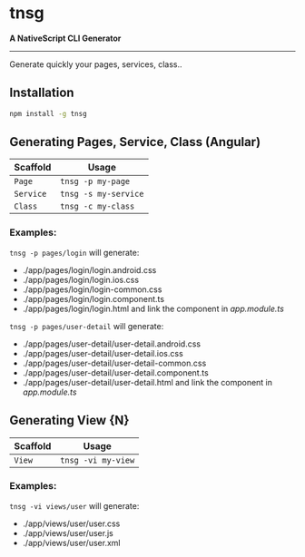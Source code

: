 # tnsg
**A NativeScript CLI Generator**

----------

Generate quickly your pages, services, class..

## Installation
```bash
npm install -g tnsg
```
## Generating Pages, Service, Class (Angular)

Scaffold  | Usage
---       | ---
`Page` | `tnsg -p my-page`
`Service` | `tnsg -s my-service`
`Class` | `tnsg -c my-class`

### Examples:
`tnsg -p pages/login` will generate:
 - ./app/pages/login/login.android.css
 - ./app/pages/login/login.ios.css
 - ./app/pages/login/login-common.css
 - ./app/pages/login/login.component.ts
 - ./app/pages/login/login.html
 and link the component in *app.module.ts*

`tnsg -p pages/user-detail` will generate:
 - ./app/pages/user-detail/user-detail.android.css
 - ./app/pages/user-detail/user-detail.ios.css
 - ./app/pages/user-detail/user-detail-common.css
 - ./app/pages/user-detail/user-detail.component.ts
 - ./app/pages/user-detail/user-detail.html
 and link the component in *app.module.ts*

 ## Generating View {N}

 Scaffold  | Usage
 ---       | ---
 `View` | `tnsg -vi my-view`

### Examples:
`tnsg -vi views/user` will generate:
 - ./app/views/user/user.css
 - ./app/views/user/user.js
 - ./app/views/user/user.xml
